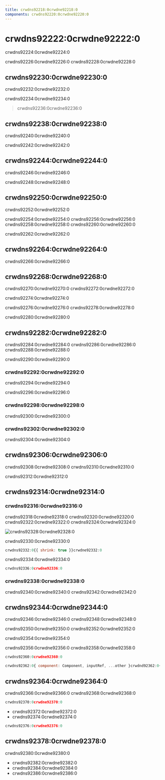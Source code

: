 ```yaml
---
title: crwdns92218:0crwdne92218:0
components: crwdns92220:0crwdne92220:0
---
```


# crwdns92222:0crwdne92222:0

<p class="description">crwdns92224:0crwdne92224:0</p>

crwdns92226:0crwdne92226:0 crwdns92228:0crwdne92228:0

## crwdns92230:0crwdne92230:0

crwdns92232:0crwdne92232:0

crwdns92234:0crwdne92234:0

> crwdns92236:0crwdne92236:0

## crwdns92238:0crwdne92238:0

crwdns92240:0crwdne92240:0

crwdns92242:0crwdne92242:0

## crwdns92244:0crwdne92244:0

crwdns92246:0crwdne92246:0

crwdns92248:0crwdne92248:0

## crwdns92250:0crwdne92250:0

crwdns92252:0crwdne92252:0

crwdns92254:0crwdne92254:0 crwdns92256:0crwdne92256:0 crwdns92258:0crwdne92258:0 crwdns92260:0crwdne92260:0

crwdns92262:0crwdne92262:0

## crwdns92264:0crwdne92264:0

crwdns92266:0crwdne92266:0

## crwdns92268:0crwdne92268:0

crwdns92270:0crwdne92270:0 crwdns92272:0crwdne92272:0

crwdns92274:0crwdne92274:0

crwdns92276:0crwdne92276:0 crwdns92278:0crwdne92278:0

crwdns92280:0crwdne92280:0

## crwdns92282:0crwdne92282:0

crwdns92284:0crwdne92284:0 crwdns92286:0crwdne92286:0 crwdns92288:0crwdne92288:0

crwdns92290:0crwdne92290:0

### crwdns92292:0crwdne92292:0

crwdns92294:0crwdne92294:0

crwdns92296:0crwdne92296:0

### crwdns92298:0crwdne92298:0

crwdns92300:0crwdne92300:0

### crwdns92302:0crwdne92302:0

crwdns92304:0crwdne92304:0

## crwdns92306:0crwdne92306:0

crwdns92308:0crwdne92308:0 crwdns92310:0crwdne92310:0

crwdns92312:0crwdne92312:0

## crwdns92314:0crwdne92314:0

### crwdns92316:0crwdne92316:0

crwdns92318:0crwdne92318:0 crwdns92320:0crwdne92320:0 crwdns92322:0crwdne92322:0 crwdns92324:0crwdne92324:0

![crwdns92328:0crwdne92328:0](crwdns92326:0crwdne92326:0)

crwdns92330:0crwdne92330:0

```jsx
crwdns92332:0{{ shrink: true }}crwdne92332:0
```

crwdns92334:0crwdne92334:0

```jsx
crwdns92336:0crwdne92336:0
```

### crwdns92338:0crwdne92338:0

crwdns92340:0crwdne92340:0 crwdns92342:0crwdne92342:0

## crwdns92344:0crwdne92344:0

crwdns92346:0crwdne92346:0 crwdns92348:0crwdne92348:0

crwdns92350:0crwdne92350:0 crwdns92352:0crwdne92352:0

crwdns92354:0crwdne92354:0

crwdns92356:0crwdne92356:0 crwdns92358:0crwdne92358:0

```ts
crwdns92360:0crwdne92360:0
```

```jsx
crwdns92362:0{ component: Component, inputRef, ...other }crwdnd92362:0{...other}crwdnd92362:0{ component: SomeThirdPartyComponent }crwdne92362:0
```

## crwdns92364:0crwdne92364:0

crwdns92366:0crwdne92366:0 crwdns92368:0crwdne92368:0

```jsx
crwdns92370:0crwdne92370:0
```

- crwdns92372:0crwdne92372:0
- crwdns92374:0crwdne92374:0

```jsx
crwdns92376:0crwdne92376:0
```

## crwdns92378:0crwdne92378:0

crwdns92380:0crwdne92380:0

- crwdns92382:0crwdne92382:0
- crwdns92384:0crwdne92384:0
- crwdns92386:0crwdne92386:0